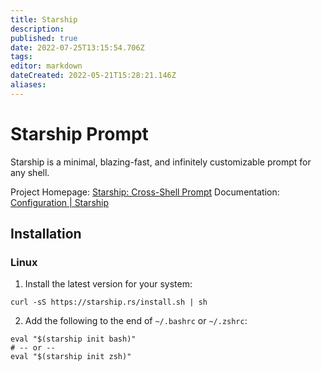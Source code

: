 ```yaml
---
title: Starship
description: 
published: true
date: 2022-07-25T13:15:54.706Z
tags: 
editor: markdown
dateCreated: 2022-05-21T15:28:21.146Z
aliases:
---
```

# Starship Prompt
Starship is a minimal, blazing-fast, and infinitely customizable prompt for any shell. 

Project Homepage: [Starship: Cross-Shell Prompt](https://starship.rs/)
Documentation: [Configuration | Starship](https://starship.rs/config/)

## Installation

### Linux
1. Install the latest version for your system:
```
curl -sS https://starship.rs/install.sh | sh
```
2. Add the following to the end of `~/.bashrc` or `~/.zshrc`:
```
eval "$(starship init bash)"
# -- or --
eval "$(starship init zsh)"
```

